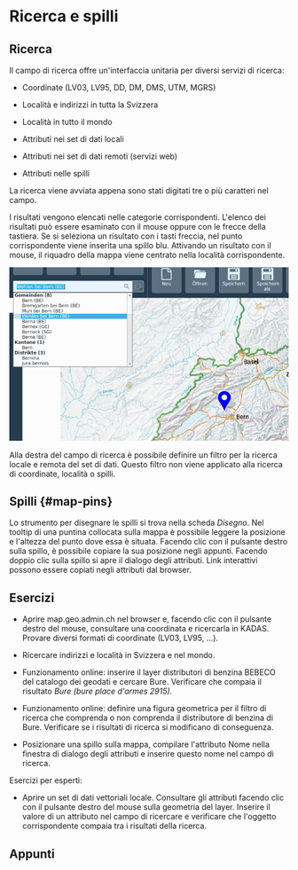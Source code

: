 # Ricerca e spilli

## Ricerca

Il campo di ricerca offre un'interfaccia unitaria per diversi servizi di ricerca:

-   Coordinate (LV03, LV95, DD, DM, DMS, UTM, MGRS)

-   Località e indirizzi in tutta la Svizzera

-   Località in tutto il mondo

-   Attributi nei set di dati locali

-   Attributi nei set di dati remoti (servizi web)

-   Attributi nelle spilli

La ricerca viene avviata appena sono stati digitati tre o più caratteri nel campo.

I risultati vengono elencati nelle categorie corrispondenti. L'elenco dei risultati può essere esaminato con il mouse oppure con le frecce della tastiera. Se si seleziona un risultato con i tasti freccia, nel punto corrispondente viene inserita una spillo blu. Attivando un risultato con il mouse, il riquadro della mappa viene centrato nella località corrispondente.

<img src="../media/image2.png" />

Alla destra del campo di ricerca è possibile definire un filtro per la ricerca locale e remota del set di dati. Questo filtro non viene applicato alla ricerca di coordinate, località o spilli.

## Spilli {#map-pins}

Lo strumento per disegnare le spilli si trova nella scheda *Disegno*. Nel tooltip di una punti­na collocata sulla mappa è possibile leggere la posizione e l'altezza del punto dove essa è situata. Facendo clic con il pulsante destro sulla spillo, è possibile copiare la sua posizione negli appunti. Facendo doppio clic sulla spillo si apre il dialogo degli attributi. Link interattivi possono essere copiati negli attributi dal browser.

## Esercizi

-   Aprire map.geo.admin.ch nel browser e, facendo clic con il pulsante destro del mouse, con­sultare una coordinata e ricercarla in KADAS. Provare diversi formati di coordinate (LV03, LV95, ...).

-   Ricercare indirizzi e località in Svizzera e nel mondo.

-   Funzionamento online: inserire il layer distributori di benzina BEBECO del catalogo dei geo­dati e cercare Bure. Verificare che compaia il risultato *Bure (bure place d'armes 2915).*

-   Funzionamento online: definire una figura geometrica per il filtro di ricerca che comprenda o non comprenda il distributore di benzina di Bure. Verificare se i risultati di ricerca si modifica­no di conseguenza.

-   Posizionare una spillo sulla mappa, compilare l'attributo Nome nella finestra di dialogo degli attributi e inserire questo nome nel campo di ricerca.

Esercizi per esperti:

-   Aprire un set di dati vettoriali locale. Consultare gli attributi facendo clic con il pulsante destro del mouse sulla geometria del layer. Inserire il valore di un attributo nel campo di ricercare e verificare che l'oggetto corrispondente compaia tra i risultati della ricerca.

## Appunti


